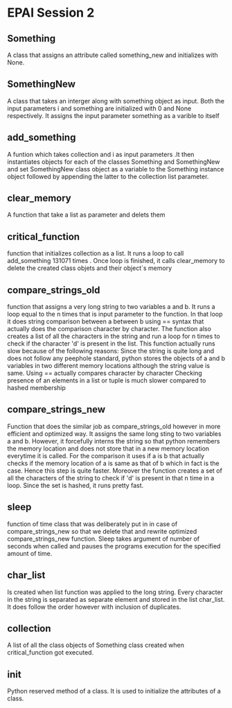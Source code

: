 # EPAI Session 2

## Something
A class that assigns an attribute called something_new and initializes with None. 

## SomethingNew
A class that takes an interger along with something object as input. Both the input parameters i and something are initialized with 0 and None respectively. It assigns the input parameter something as a varible to itself

## add_something
A funtion which takes collection and i as input parameters .It then instantiates objects for each of the classes Something and SomethingNew and set SomethingNew class object as a variable to the Something instance object followed by appending the latter to the collection list parameter.

## clear_memory
A function that take a  list as parameter and delets them

## critical_function
function that initializes collection as a list. It runs a loop to call add_something 131071 times . Once loop is finished, it calls clear_memory to delete the created class objets and their object`s memory

## compare_strings_old
function that assigns a very long string to two variables a and b. It runs a loop equal to the n times that is input parameter to the function. In that loop it does string comparison between a between b using == syntax that actually does the comparison character by character. The function also creates a list of all the characters in the string and run a loop for n times to check if the character 'd' is present in the list. This function actually runs slow because of the following reasons: Since the string is quite long and does not follow any peephole standard, python stores the objects of a and b variables in two different memory locations although the string value is same. Using == actually compares character by character Checking presence of an elements in a list or tuple is much slower compared to hashed membership

## compare_strings_new
Function that does the similar job as compare_strings_old however in more efficient and optimized way. 
It assigns the same long sting to two variables a and b. However, it forcefully interns the string so that python remembers the memory location and does not store that in a new memory location everytime it is called. 
For the comparison it uses if a is b that actually checks if the memory location of a is same as that of b which in fact is the case. Hence this step is quite faster. Moreover the function creates a set of all the characters of the string to check if 'd' is present in that n time in a loop. Since the set is hashed, it runs pretty fast.

## sleep
function of time class that was deliberately put in in case of compare_strings_new so that we delete that and rewrite optimized compare_strings_new function. Sleep takes argument of number of seconds when called and pauses the programs execution for the specified amount of time.

## char_list
Is created when list function was applied to the long string. Every character in the string is separated as separate element and stored in the list char_list. It does follow the order however with inclusion of duplicates.

## collection
A list of all the class objects of Something class created when critical_function got executed.

## __init__
Python reserved method of a class. It is used to initialize the attributes of a class.
